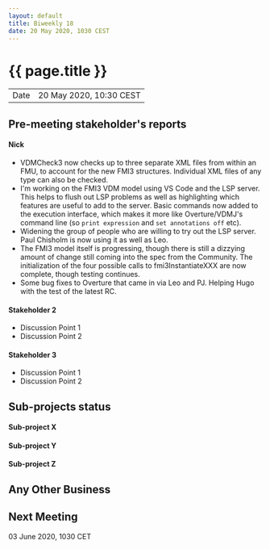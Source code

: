 ```yaml
---
layout: default
title: Biweekly 18
date: 20 May 2020, 1030 CEST
---
```


<script src="https://code.jquery.com/jquery-1.11.1.min.js">
</script>
<script src="/javascripts/edit.js"></script>
<script>setEditButonNm();</script>

# {{ page.title }}

|||
|---|---|
| Date | 20 May 2020, 10:30 CEST |


## Pre-meeting stakeholder's reports

<!-- Please keep in mind that the minutes are publicly available.-->

#### Nick
* VDMCheck3 now checks up to three separate XML files from within an FMU, to account for the new FMI3 structures. Individual XML files of any type can also be checked.
* I'm working on the FMI3 VDM model using VS Code and the LSP server. This helps to flush out LSP problems as well as highlighting which features are useful to add to the server. Basic commands now added to the execution interface, which makes it more like Overture/VDMJ's command line (so `print expression` and `set annotations off` etc).
* Widening the group of people who are willing to try out the LSP server. Paul Chisholm is now using it as well as Leo.
* The FMI3 model itself is progressing, though there is still a dizzying amount of change still coming into the spec from the Community. The initialization of the four possible calls to fmi3InstantiateXXX are now complete, though testing continues.
* Some bug fixes to Overture that came in via Leo and PJ. Helping Hugo with the test of the latest RC.

#### Stakeholder 2
* Discussion Point 1
* Discussion Point 2

#### Stakeholder 3
* Discussion Point 1
* Discussion Point 2


## Sub-projects status


#### Sub-project X

#### Sub-project Y

#### Sub-project Z

##  Any Other Business

Next Meeting
------------

03 June 2020, 1030 CET


<div id="edit_page_div"></div>
